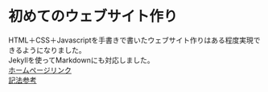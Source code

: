 # 初めてのウェブサイト作り 
HTML＋CSS＋Javascriptを手書きで書いたウェブサイト作りはある程度実現できるようになりました。  
Jekyllを使ってMarkdownにも対応しました。    
[ホームページリンク](https://cachalot792.github.io/)  
[記法参考](https://qiita.com/tbpgr/items/989c6badefff69377da7)  
